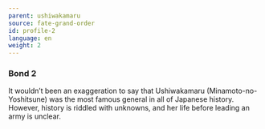 ```yaml
---
parent: ushiwakamaru
source: fate-grand-order
id: profile-2
language: en
weight: 2
---
```


### Bond 2

It wouldn’t been an exaggeration to say that Ushiwakamaru (Minamoto-no-Yoshitsune) was the most famous general in all of Japanese history.
However, history is riddled with unknowns, and her life before leading an army is unclear.
